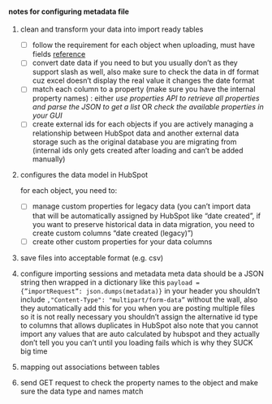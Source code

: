 
#### notes for configuring metadata file

1. clean and transform your data into import ready tables
    - [ ]  follow the requirement for each object when uploading, must have fields [reference](https://knowledge.hubspot.com/import-and-export/set-up-your-import-file#required-properties)
    - [ ]  convert date data if you need to but you usually don’t as they support slash as well, also make sure to check the data in df format cuz excel doesn’t display the real value it changes the date format
    - [ ]  match each column to a property (make sure you have the internal property names) : either *use properties API to retrieve all properties and parse the JSON to get a list* OR *check the available properties in your GUI*
    - [ ]  create external ids for each objects if you are actively managing a relationship between HubSpot data and another external data storage such as the original database you are migrating from (internal ids only gets created after loading and can’t be added manually)

2. configures the data model in HubSpot
    
    for each object, you need to:
    
    - [ ]  manage custom properties for legacy data (you can’t import data that will be automatically assigned by HubSpot like “date created”, if you want to preserve historical data in data migration, you need to create custom columns “date created (legacy)”)
    - [ ]  create other custom properties for your data columns

3. save files into acceptable format (e.g. csv)

4. configure importing sessions and metadata
    meta data should be a JSON string then wrapped in a dictionary like this `payload = {”importRequest”: json.dumps(metadata)}`
    in your header you shouldn’t include  `,"Content-Type": "multipart/form-data”` without the wall, also they automatically add this for you when you are posting multiple files so it is not really necessary 
    you shouldn’t assign the alternative id type to columns that allows duplicates in HubSpot
    also note that you cannot import any values that are auto calculated by hubspot and they actually don’t tell you you can’t until you loading fails which is why they SUCK big time
    
5. mapping out associations between tables

7. send GET request to check the property names to the object and make sure the data type and names match
